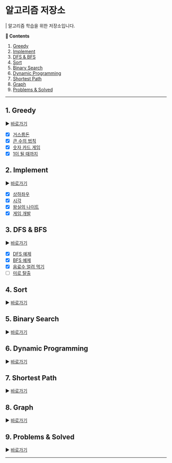 # 알고리즘 저장소

| 알고리즘 학습을 위한 저장소입니다.

**:book: Contents**
1. [Greedy](#1-greedy)
2. [Implement](#2-implement)
3. [DFS & BFS](#3-dfs--bfs)
4. [Sort](#4-sort)
5. [Binary Search](#5-binary-search)
6. [Dynamic Programming](#6-dynamic-programming)
7. [Shortest Path](#7-shortest-path)
8. [Graph](#8-graph)
9. [Problems & Solved](#9-problems--solved)

---

## 1. Greedy
:arrow_forward: [바로가기](/src/main/kotlin/greedy)
* [X] [거스름돈](/src/main/kotlin/greedy/거스름돈.kt)
* [X] [큰 수의 법칙](/src/main/kotlin/greedy/큰_수의_법칙.kt)
* [X] [숫자 카드 게임](/src/main/kotlin/greedy/숫자_카드_게임.kt)
* [X] [1이 될 때까지](/src/main/kotlin/greedy/1이_될_때까지.kt)

## 2. Implement
:arrow_forward: [바로가기](/src/main/kotlin/implement)
* [X] [상하좌우](/src/main/kotlin/implement/상하좌우.kt)
* [X] [시각](/src/main/kotlin/implement/시각.kt)
* [X] [왕실의 나이트](/src/main/kotlin/implement/왕실의_나이트.kt)
* [X] [게임 개발](/src/main/kotlin/implement/게임_개발.kt)

## 3. DFS & BFS
:arrow_forward: [바로가기](/src/main/kotlin/dfsbfs)
* [X] [DFS 예제](/src/main/kotlin/dfsbfs/DFS_예제.kt)
* [X] [BFS 예제](/src/main/kotlin/dfsbfs/BFS_예제.kt)
* [X] [음료수 얼려 먹기](/src/main/kotlin/dfsbfs/음료수_얼려_먹기.kt)
* [ ] [미로 탈출](/src/main/kotlin/dfsbfs/미로_탈출.kt)

## 4. Sort
:arrow_forward: [바로가기](/src/main/kotlin/sort)

## 5. Binary Search
:arrow_forward: [바로가기](/src/main/kotlin/binarysearch)

## 6. Dynamic Programming
:arrow_forward: [바로가기](/src/main/kotlin/dynamicprogramming)

## 7. Shortest Path
:arrow_forward: [바로가기](/src/main/kotlin/shortestpath)

## 8. Graph
:arrow_forward: [바로가기](/src/main/kotlin/graph)

## 9. Problems & Solved
:arrow_forward: [바로가기](/src/main/kotlin/problems)

---
